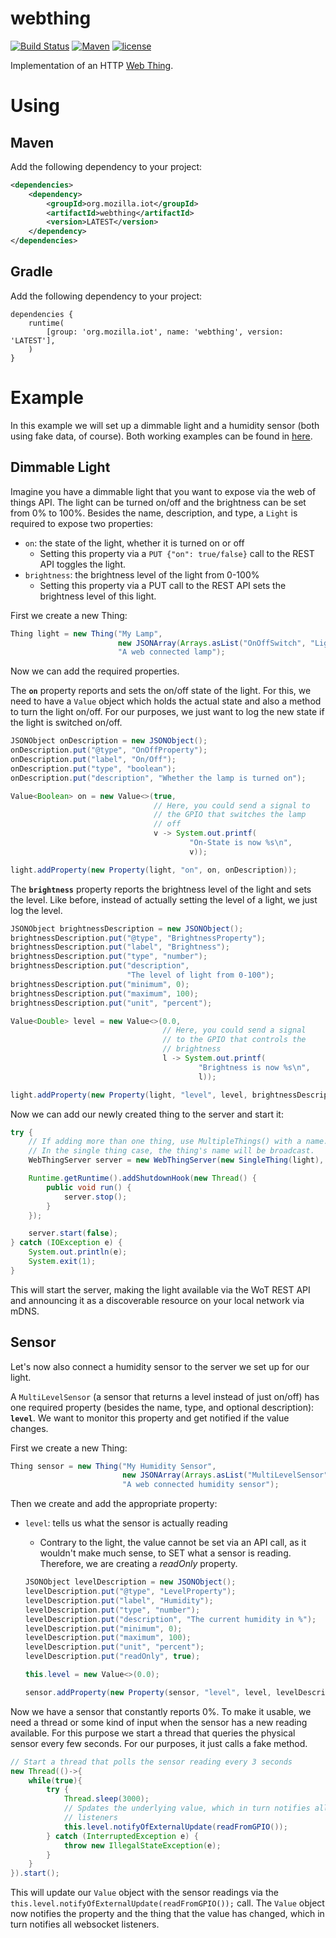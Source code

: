 # webthing

[![Build Status](https://travis-ci.org/mozilla-iot/webthing-java.svg?branch=master)](https://travis-ci.org/mozilla-iot/webthing-java)
[![Maven](https://img.shields.io/maven-central/v/org.mozilla.iot/webthing.svg)](https://search.maven.org/#search%7Cgav%7C1%7Cg%3A%22org.mozilla.iot%22%20AND%20a%3A%22webthing%22)
[![license](https://img.shields.io/badge/license-MPL--2.0-blue.svg)](LICENSE)

Implementation of an HTTP [Web Thing](https://iot.mozilla.org/wot/).

# Using

## Maven

Add the following dependency to your project:

```xml
<dependencies>
    <dependency>
        <groupId>org.mozilla.iot</groupId>
        <artifactId>webthing</artifactId>
        <version>LATEST</version>
    </dependency>
</dependencies>
```

## Gradle

Add the following dependency to your project:

```
dependencies {
    runtime(
        [group: 'org.mozilla.iot', name: 'webthing', version: 'LATEST'],
    )
}
```

# Example

In this example we will set up a dimmable light and a humidity sensor (both using fake data, of course). Both working examples can be found in [here](https://github.com/mozilla-iot/webthing-java/tree/master/src/main/java/org/mozilla/iot/webthing/example).

## Dimmable Light

Imagine you have a dimmable light that you want to expose via the web of things API. The light can be turned on/off and the brightness can be set from 0% to 100%. Besides the name, description, and type, a `Light` is required to expose two properties:
* `on`: the state of the light, whether it is turned on or off
    * Setting this property via a `PUT {"on": true/false}` call to the REST API toggles the light.
* `brightness`: the brightness level of the light from 0-100%
    * Setting this property via a PUT call to the REST API sets the brightness level of this light.

First we create a new Thing:

```java
Thing light = new Thing("My Lamp",
                        new JSONArray(Arrays.asList("OnOffSwitch", "Light")),
                        "A web connected lamp");
```

Now we can add the required properties.

The **`on`** property reports and sets the on/off state of the light. For this, we need to have a `Value` object which holds the actual state and also a method to turn the light on/off. For our purposes, we just want to log the new state if the light is switched on/off.

```java
JSONObject onDescription = new JSONObject();
onDescription.put("@type", "OnOffProperty");
onDescription.put("label", "On/Off");
onDescription.put("type", "boolean");
onDescription.put("description", "Whether the lamp is turned on");

Value<Boolean> on = new Value<>(true,
                                // Here, you could send a signal to
                                // the GPIO that switches the lamp
                                // off
                                v -> System.out.printf(
                                        "On-State is now %s\n",
                                        v));

light.addProperty(new Property(light, "on", on, onDescription));
```

The **`brightness`** property reports the brightness level of the light and sets the level. Like before, instead of actually setting the level of a light, we just log the level.

```java
JSONObject brightnessDescription = new JSONObject();
brightnessDescription.put("@type", "BrightnessProperty");
brightnessDescription.put("label", "Brightness");
brightnessDescription.put("type", "number");
brightnessDescription.put("description",
                          "The level of light from 0-100");
brightnessDescription.put("minimum", 0);
brightnessDescription.put("maximum", 100);
brightnessDescription.put("unit", "percent");

Value<Double> level = new Value<>(0.0,
                                  // Here, you could send a signal
                                  // to the GPIO that controls the
                                  // brightness
                                  l -> System.out.printf(
                                          "Brightness is now %s\n",
                                          l));

light.addProperty(new Property(light, "level", level, brightnessDescription));
```

Now we can add our newly created thing to the server and start it:

```java
try {
    // If adding more than one thing, use MultipleThings() with a name.
    // In the single thing case, the thing's name will be broadcast.
    WebThingServer server = new WebThingServer(new SingleThing(light), 8888);

    Runtime.getRuntime().addShutdownHook(new Thread() {
        public void run() {
            server.stop();
        }
    });

    server.start(false);
} catch (IOException e) {
    System.out.println(e);
    System.exit(1);
}
```

This will start the server, making the light available via the WoT REST API and announcing it as a discoverable resource on your local network via mDNS.

## Sensor

Let's now also connect a humidity sensor to the server we set up for our light.

A `MultiLevelSensor` (a sensor that returns a level instead of just on/off) has one required property (besides the name, type, and optional description): **`level`**. We want to monitor this property and get notified if the value changes.

First we create a new Thing:

```java
Thing sensor = new Thing("My Humidity Sensor",
                         new JSONArray(Arrays.asList("MultiLevelSensor")),
                         "A web connected humidity sensor");
```

Then we create and add the appropriate property:
* `level`: tells us what the sensor is actually reading
    * Contrary to the light, the value cannot be set via an API call, as it wouldn't make much sense, to SET what a sensor is reading. Therefore, we are creating a *readOnly* property.

    ```java
    JSONObject levelDescription = new JSONObject();
    levelDescription.put("@type", "LevelProperty");
    levelDescription.put("label", "Humidity");
    levelDescription.put("type", "number");
    levelDescription.put("description", "The current humidity in %");
    levelDescription.put("minimum", 0);
    levelDescription.put("maximum", 100);
    levelDescription.put("unit", "percent");
    levelDescription.put("readOnly", true);

    this.level = new Value<>(0.0);

    sensor.addProperty(new Property(sensor, "level", level, levelDescription));
    ```

Now we have a sensor that constantly reports 0%. To make it usable, we need a thread or some kind of input when the sensor has a new reading available. For this purpose we start a thread that queries the physical sensor every few seconds. For our purposes, it just calls a fake method.

```java
// Start a thread that polls the sensor reading every 3 seconds
new Thread(()->{
    while(true){
        try {
            Thread.sleep(3000);
            // Spdates the underlying value, which in turn notifies all
            // listeners
            this.level.notifyOfExternalUpdate(readFromGPIO());
        } catch (InterruptedException e) {
            throw new IllegalStateException(e);
        }
    }
}).start();
```

This will update our `Value` object with the sensor readings via the `this.level.notifyOfExternalUpdate(readFromGPIO());` call. The `Value` object now notifies the property and the thing that the value has changed, which in turn notifies all websocket listeners.
